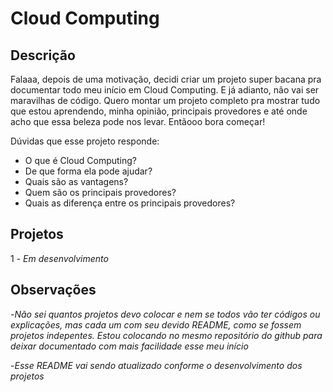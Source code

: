 # Cloud Computing

## Descrição
Falaaa, depois de uma motivação, decidi criar um projeto super bacana pra documentar todo meu início em Cloud Computing. E já adianto, não vai ser maravilhas de código. Quero montar um projeto completo pra mostrar tudo que estou aprendendo, minha opinião, principais provedores e até onde acho que essa beleza pode nos levar. Entãooo bora começar!

Dúvidas que esse projeto responde:
  - O que é Cloud Computing?
  - De que forma ela pode ajudar?
  - Quais são as vantagens?
  - Quem são os principais provedores?
  - Quais as diferença entre os principais provedores?


## Projetos

1 - *Em desenvolvimento*


## Observações

  -*Não sei quantos projetos devo colocar e nem se todos vão ter códigos ou explicações, mas cada um com seu devido README, como se fossem projetos indepentes. Estou colocando no mesmo repositório do github para deixar documentado com mais facilidade esse meu início*

  -*Esse README vai sendo atualizado conforme o desenvolvimento dos projetos*
